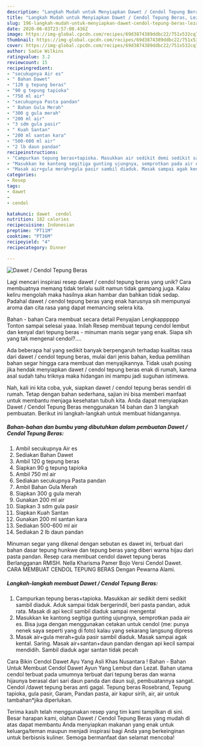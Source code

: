 ```yaml
---
description: "Langkah Mudah untuk Menyiapkan Dawet / Cendol Tepung Beras, Lezat Sekali"
title: "Langkah Mudah untuk Menyiapkan Dawet / Cendol Tepung Beras, Lezat Sekali"
slug: 196-langkah-mudah-untuk-menyiapkan-dawet-cendol-tepung-beras-lezat-sekali
date: 2020-06-03T23:57:08.436Z
image: https://img-global.cpcdn.com/recipes/69d3874389ddbc22/751x532cq70/dawet-cendol-tepung-beras-foto-resep-utama.jpg
thumbnail: https://img-global.cpcdn.com/recipes/69d3874389ddbc22/751x532cq70/dawet-cendol-tepung-beras-foto-resep-utama.jpg
cover: https://img-global.cpcdn.com/recipes/69d3874389ddbc22/751x532cq70/dawet-cendol-tepung-beras-foto-resep-utama.jpg
author: Sadie Wilkins
ratingvalue: 3.2
reviewcount: 15
recipeingredient:
- "secukupnya Air es"
- " Bahan Dawet"
- "120 g tepung beras"
- "90 g tepung tapioka"
- "750 ml air"
- "secukupnya Pasta pandan"
- " Bahan Gula Merah"
- "300 g gula merah"
- "200 ml air"
- "3 sdm gula pasir"
- " Kuah Santan"
- "200 ml santan kara"
- "500-600 ml air"
- "2 lb daun pandan"
recipeinstructions:
- "Campurkan tepung beras+tapioka. Masukkan air sedikit demi sedikit sambil diaduk. Aduk sampai tidak bergerindil, beri pasta pandan, aduk rata. Masak di api kecil sambil diaduk sampai mengental"
- "Masukkan ke kantong segitiga gunting ujungnya, semprotkan pada air es. Bisa juga dengan menggunakan cetakan untuk cendol (me: punya nenek saya seperti yang di foto) kalau yang sekarang langsung dipress"
- "Masak air+gula merah+gula pasir sambil diaduk. Masak sampai agak kental. Saring. Masak air+santan+daun pandan dengan api kecil sampai mendidih. Sambil diaduk agar santan tidak pecah"
categories:
- Resep
tags:
- dawet
- 
- cendol

katakunci: dawet  cendol 
nutrition: 182 calories
recipecuisine: Indonesian
preptime: "PT11M"
cooktime: "PT36M"
recipeyield: "4"
recipecategory: Dinner

---
```



![Dawet / Cendol Tepung Beras](https://img-global.cpcdn.com/recipes/69d3874389ddbc22/751x532cq70/dawet-cendol-tepung-beras-foto-resep-utama.jpg)

Lagi mencari inspirasi resep dawet / cendol tepung beras yang unik? Cara membuatnya memang tidak terlalu sulit namun tidak gampang juga. Kalau keliru mengolah maka hasilnya akan hambar dan bahkan tidak sedap. Padahal dawet / cendol tepung beras yang enak harusnya sih mempunyai aroma dan cita rasa yang dapat memancing selera kita.

Bahan - bahan Cara membuat secara detail Penyajian Lengkapppppp Tonton sampai selesai yaaa. Inilah Resep membuat tepung cendol lembut dan kenyal dari tepung beras - minuman manis segar yang enak. Siapa sih yang tak mengenal cendol?….

Ada beberapa hal yang sedikit banyak berpengaruh terhadap kualitas rasa dari dawet / cendol tepung beras, mulai dari jenis bahan, kedua pemilihan bahan segar hingga cara membuat dan menyajikannya. Tidak usah pusing jika hendak menyiapkan dawet / cendol tepung beras enak di rumah, karena asal sudah tahu triknya maka hidangan ini mampu jadi suguhan istimewa.


Nah, kali ini kita coba, yuk, siapkan dawet / cendol tepung beras sendiri di rumah. Tetap dengan bahan sederhana, sajian ini bisa memberi manfaat untuk membantu menjaga kesehatan tubuh kita. Anda dapat menyiapkan Dawet / Cendol Tepung Beras menggunakan 14 bahan dan 3 langkah pembuatan. Berikut ini langkah-langkah untuk membuat hidangannya.

<!--inarticleads1-->

##### Bahan-bahan dan bumbu yang dibutuhkan dalam pembuatan Dawet / Cendol Tepung Beras:

1. Ambil secukupnya Air es
1. Sediakan  Bahan Dawet
1. Ambil 120 g tepung beras
1. Siapkan 90 g tepung tapioka
1. Ambil 750 ml air
1. Sediakan secukupnya Pasta pandan
1. Ambil  Bahan Gula Merah
1. Siapkan 300 g gula merah
1. Gunakan 200 ml air
1. Siapkan 3 sdm gula pasir
1. Siapkan  Kuah Santan
1. Gunakan 200 ml santan kara
1. Sediakan 500-600 ml air
1. Sediakan 2 lb daun pandan


Minuman segar yang dikenal dengan sebutan es dawet ini, terbuat dari bahan dasar tepung hunkwe dan tepung beras yang diberi warna hijau dari pasta pandan. Resep cara membuat cendol dawet tepung beras Berlangganan RMISH. Nella Kharisma Pamer Bojo Versi Cendol Dawet. CARA MEMBUAT CENDOL TEPUNG BERAS Dengan Pewarna Alami. 

<!--inarticleads2-->

##### Langkah-langkah membuat Dawet / Cendol Tepung Beras:

1. Campurkan tepung beras+tapioka. Masukkan air sedikit demi sedikit sambil diaduk. Aduk sampai tidak bergerindil, beri pasta pandan, aduk rata. Masak di api kecil sambil diaduk sampai mengental
1. Masukkan ke kantong segitiga gunting ujungnya, semprotkan pada air es. Bisa juga dengan menggunakan cetakan untuk cendol (me: punya nenek saya seperti yang di foto) kalau yang sekarang langsung dipress
1. Masak air+gula merah+gula pasir sambil diaduk. Masak sampai agak kental. Saring. Masak air+santan+daun pandan dengan api kecil sampai mendidih. Sambil diaduk agar santan tidak pecah


Cara Bikin Cendol Dawet Ayu Yang Asli Khas Nusantara ! Bahan - Bahan Untuk Membuat Cendol Dawet Ayun Yang Lembut dan Lezat. Bahan utama cendol terbuat pada umumnya terbuat dari tepung beras dan warna hijaunya berasal dari sari daun panda dan daun suji, pembuatannya sangat. Cendol /dawet tepung beras anti gagal. Tepung beras Rosebrand, Tepung tapioka, gula pasir, Garam, Pandan pasta, air kapur sirih, air, air untuk tambahan*jika diperlukan. 

Terima kasih telah menggunakan resep yang tim kami tampilkan di sini. Besar harapan kami, olahan Dawet / Cendol Tepung Beras yang mudah di atas dapat membantu Anda menyiapkan makanan yang enak untuk keluarga/teman maupun menjadi inspirasi bagi Anda yang berkeinginan untuk berbisnis kuliner. Semoga bermanfaat dan selamat mencoba!
